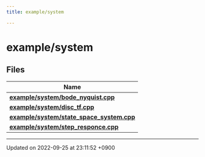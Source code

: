```yaml
---
title: example/system

---
```


# example/system



## Files

| Name           |
| -------------- |
| **[example/system/bode_nyquist.cpp](/cpp_robotics_core/doxybook/Files/bode__nyquist_8cpp/#file-bode-nyquist.cpp)**  |
| **[example/system/disc_tf.cpp](/cpp_robotics_core/doxybook/Files/disc__tf_8cpp/#file-disc-tf.cpp)**  |
| **[example/system/state_space_system.cpp](/cpp_robotics_core/doxybook/Files/state__space__system_8cpp/#file-state-space-system.cpp)**  |
| **[example/system/step_responce.cpp](/cpp_robotics_core/doxybook/Files/step__responce_8cpp/#file-step-responce.cpp)**  |






-------------------------------

Updated on 2022-09-25 at 23:11:52 +0900
